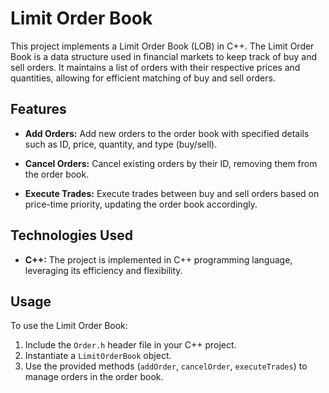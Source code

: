 # Limit Order Book

This project implements a Limit Order Book (LOB) in C++. The Limit Order Book is a data structure used in financial markets to keep track of buy and sell orders. It maintains a list of orders with their respective prices and quantities, allowing for efficient matching of buy and sell orders.

## Features

- **Add Orders:** Add new orders to the order book with specified details such as ID, price, quantity, and type (buy/sell).
  
- **Cancel Orders:** Cancel existing orders by their ID, removing them from the order book.

- **Execute Trades:** Execute trades between buy and sell orders based on price-time priority, updating the order book accordingly.

## Technologies Used

- **C++:** The project is implemented in C++ programming language, leveraging its efficiency and flexibility.
  
## Usage

To use the Limit Order Book:

1. Include the `Order.h` header file in your C++ project.
2. Instantiate a `LimitOrderBook` object.
3. Use the provided methods (`addOrder`, `cancelOrder`, `executeTrades`) to manage orders in the order book.
